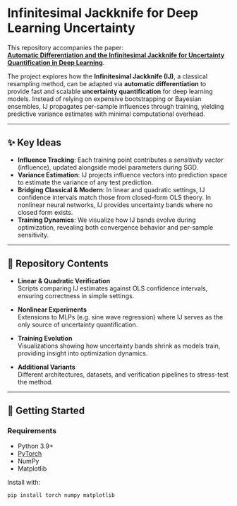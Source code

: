# Infinitesimal Jackknife for Deep Learning Uncertainty

This repository accompanies the paper:  
**[Automatic Differentiation and the Infinitesimal Jackknife for Uncertainty Quantification in Deep Learning](./latex/main.tex)**.  

The project explores how the **Infinitesimal Jackknife (IJ)**, a classical resampling method, can be adapted via **automatic differentiation** to provide fast and scalable **uncertainty quantification** for deep learning models. Instead of relying on expensive bootstrapping or Bayesian ensembles, IJ propagates per-sample influences through training, yielding predictive variance estimates with minimal computational overhead.

---

## ✨ Key Ideas

- **Influence Tracking**: Each training point contributes a *sensitivity vector* (influence), updated alongside model parameters during SGD.  
- **Variance Estimation**: IJ projects influence vectors into prediction space to estimate the variance of any test prediction.  
- **Bridging Classical & Modern**: In linear and quadratic settings, IJ confidence intervals match those from closed-form OLS theory. In nonlinear neural networks, IJ provides uncertainty bands where no closed form exists.  
- **Training Dynamics**: We visualize how IJ bands evolve during optimization, revealing both convergence behavior and per-sample sensitivity.  

---

## 📂 Repository Contents

- **Linear & Quadratic Verification**  
  Scripts comparing IJ estimates against OLS confidence intervals, ensuring correctness in simple settings.  

- **Nonlinear Experiments**  
  Extensions to MLPs (e.g. sine wave regression) where IJ serves as the only source of uncertainty quantification.  

- **Training Evolution**  
  Visualizations showing how uncertainty bands shrink as models train, providing insight into optimization dynamics.  

- **Additional Variants**  
  Different architectures, datasets, and verification pipelines to stress-test the method.  

---

## 🚀 Getting Started

### Requirements
- Python 3.9+
- [PyTorch](https://pytorch.org/)
- NumPy
- Matplotlib

Install with:
```bash
pip install torch numpy matplotlib
